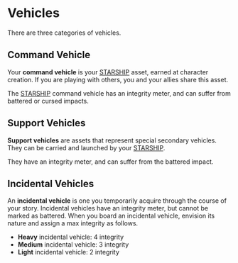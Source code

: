 # Vehicles

There are three categories of vehicles.

## Command Vehicle

Your **command vehicle** is your [STARSHIP](Starforged/Assets/Command_Vehicles/Starship) asset, earned at character creation. If you are playing with others, you and your allies share this asset.

The [STARSHIP](Starforged/Assets/Command_Vehicles/Starship) command vehicle has an integrity meter, and can suffer from battered or cursed impacts.

## Support Vehicles

**Support vehicles** are assets that represent special secondary vehicles. They can be carried and launched by your [STARSHIP](Starforged/Assets/Command_Vehicles/Starship).

They have an integrity meter, and can suffer from the battered impact.

## Incidental Vehicles

An **incidental vehicle** is one you temporarily acquire through the course of your story. Incidental vehicles have an integrity meter, but cannot be marked as battered. When you board an incidental vehicle, envision its nature and assign a max integrity as follows.

  * **Heavy** incidental vehicle: 4 integrity
  * **Medium** incidental vehicle: 3 integrity
  * **Light** incidental vehicle: 2 integrity

